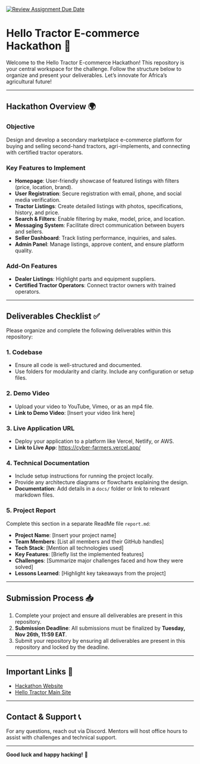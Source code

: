 [![Review Assignment Due Date](https://classroom.github.com/assets/deadline-readme-button-22041afd0340ce965d47ae6ef1cefeee28c7c493a6346c4f15d667ab976d596c.svg)](https://classroom.github.com/a/xoeTal9p)
# **Hello Tractor E-commerce Hackathon 🚜**

Welcome to the Hello Tractor E-commerce Hackathon! This repository is your central workspace for the challenge. Follow the structure below to organize and present your deliverables. Let’s innovate for Africa’s agricultural future!

---

## **Hackathon Overview 🌍**

### **Objective**
Design and develop a secondary marketplace e-commerce platform for buying and selling second-hand tractors, agri-implements, and connecting with certified tractor operators.

### **Key Features to Implement**
- **Homepage**: User-friendly showcase of featured listings with filters (price, location, brand).
- **User Registration**: Secure registration with email, phone, and social media verification.
- **Tractor Listings**: Create detailed listings with photos, specifications, history, and price.
- **Search & Filters**: Enable filtering by make, model, price, and location.
- **Messaging System**: Facilitate direct communication between buyers and sellers.
- **Seller Dashboard**: Track listing performance, inquiries, and sales.
- **Admin Panel**: Manage listings, approve content, and ensure platform quality.

### **Add-On Features**
- **Dealer Listings**: Highlight parts and equipment suppliers.
- **Certified Tractor Operators**: Connect tractor owners with trained operators.

---

## **Deliverables Checklist ✅**

Please organize and complete the following deliverables within this repository:

### 1. **Codebase**
- Ensure all code is well-structured and documented.
- Use folders for modularity and clarity. Include any configuration or setup files.

### 2. **Demo Video**
- Upload your video to YouTube, Vimeo, or as an mp4 file.
- **Link to Demo Video**: [Insert your video link here]

### 3. **Live Application URL**
- Deploy your application to a platform like Vercel, Netlify, or AWS.
- **Link to Live App**: https://cyber-farmers.vercel.app/

### 4. **Technical Documentation**
- Include setup instructions for running the project locally.
- Provide any architecture diagrams or flowcharts explaining the design.
- **Documentation**: Add details in a `docs/` folder or link to relevant markdown files.

### 5. **Project Report**
Complete this section in a separate ReadMe file `report.md`:
- **Project Name**: [Insert your project name]
- **Team Members**: [List all members and their GitHub handles]
- **Tech Stack**: [Mention all technologies used]
- **Key Features**: [Briefly list the implemented features]
- **Challenges**: [Summarize major challenges faced and how they were solved]
- **Lessons Learned**: [Highlight key takeaways from the project]

---

## **Submission Process 📥**

1. Complete your project and ensure all deliverables are present in this repository.
2. **Submission Deadline**: All submissions must be finalized by **Tuesday, Nov 26th, 11:59 EAT**.
3. Submit your repository by ensuring all deliverables are present in this repository and locked by the deadline.

---

## **Important Links 🔗**
- [Hackathon Website](https://hackathon.hellotractor.com)
- [Hello Tractor Main Site](https://hellotractor.com)

---

## **Contact & Support 📞**
For any questions, reach out via Discord. Mentors will host office hours to assist with challenges and technical support.

---

**Good luck and happy hacking!** 🚀
